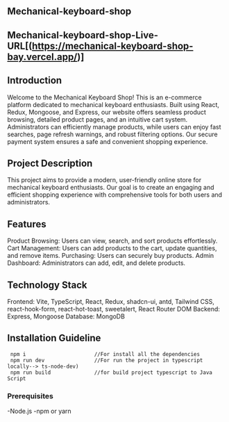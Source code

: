 ## Mechanical-keyboard-shop

## Mechanical-keyboard-shop-Live-URL[(https://mechanical-keyboard-shop-bay.vercel.app/)]

## Introduction

Welcome to the Mechanical Keyboard Shop! This is an e-commerce platform dedicated to mechanical keyboard enthusiasts. Built using React, Redux, Mongoose, and Express, our website offers seamless product browsing, detailed product pages, and an intuitive cart system. Administrators can efficiently manage products, while users can enjoy fast searches, page refresh warnings, and robust filtering options. Our secure payment system ensures a safe and convenient shopping experience.

## Project Description

This project aims to provide a modern, user-friendly online store for mechanical keyboard enthusiasts. Our goal is to create an engaging and efficient shopping experience with comprehensive tools for both users and administrators.

## Features

Product Browsing: Users can view, search, and sort products effortlessly.
Cart Management: Users can add products to the cart, update quantities, and remove items.
Purchasing: Users can securely buy products.
Admin Dashboard: Administrators can add, edit, and delete products.

## Technology Stack

Frontend: Vite, TypeScript, React, Redux, shadcn-ui, antd, Tailwind CSS, react-hook-form, react-hot-toast, sweetalert, React Router DOM
Backend: Express, Mongoose
Database: MongoDB

## Installation Guideline

```tsx
 npm i                      //For install all the dependencies
 npm run dev                //For run the project in typescript locally--> ts-node-dev)
 npm run build              //for build project typescript to Java Script

```

### Prerequisites

-Node.js
-npm or yarn

